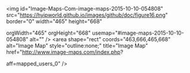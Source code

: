 <img id="Image-Maps-Com-image-maps-2015-10-10-054808" src="https://hyipworld.github.io/images/github/doc/figure16.png" border="0" width="465" height="668" 

orgWidth="465" orgHeight="668" usemap="#image-maps-2015-10-10-054808" alt="" />
<map name="image-maps-2015-10-10-054808" id="ImageMapsCom-image-maps-2015-10-10-054808">
<area  alt="" title="" href="http://www.image-maps.com/" shape="rect" coords="104,29,155,62" style="outline:none;" target="_self"     />
<area shape="rect" coords="463,666,465,668" alt="Image Map" style="outline:none;" title="Image Map" href="http://www.image-maps.com/index.php?

aff=mapped_users_0" />
</map>